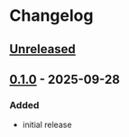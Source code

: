 # Changelog

## [Unreleased]

## [0.1.0] - 2025-09-28

### Added

- initial release

[Unreleased]: https://github.com/schpet/jjagent/compare/v0.1.0...HEAD
[0.1.0]: https://github.com/schpet/jjagent/releases/tag/v0.1.0
